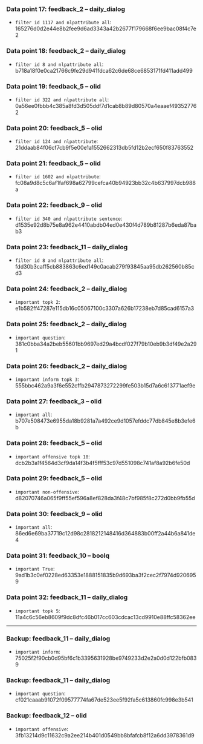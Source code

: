 ### Data point 17: feedback_2 – daily_dialog
* `filter id 1117 and nlpattribute all`: 165276d0d2e44e8b2fee9d6ad3343a42b2677f179668f6ee9bac08f4c7e2

### Data point 18: feedback_2 – daily_dialog
* `filter id 8 and nlpattribute all`: b718a18f0e0ca21766c9fe29d941fdca62c6de68ce6853171fd411add499

### Data point 19: feedback_5 – olid
* `filter id 322 and nlpattribute all`: 0a56ee0fbbb4c385a8fd3d505ddf7d1cab8b89d80570a4eaaef493527762

### Data point 20: feedback_5 – olid
* `filter id 124 and nlpattribute`: 21ddaab84f06cf7cb9f5e00e1a1552662313db5fd12b2ecf650f83763552

### Data point 21: feedback_5 – olid
* `filter id 1602 and nlpattribute`: fc08a9d8c5c6af1faf698a62799cefca40b94923bb32c4b637997dcb988a

### Data point 22: feedback_9 – olid
* `filter id 340 and nlpattribute sentence`: d1535e92d8b75e8a962e4410abdb04ed0e430f4d789b81287b6eda87bab3

### Data point 23: feedback_11 – daily_dialog
* `filter id 8 and nlpattribute all`: fdd30b3caff5cb883863c6ed149c0acab279f93845aa95db262560b85cd3

### Data point 24: feedback_2 – daily_dialog
* `important topk 2`: e1b582ff47287e115db16c05067100c3307a626b17238eb7d85cad6157a3

### Data point 25: feedback_2 – daily_dialog
* `important question`: 381c0bba34a2beb55601bb9697ed29a4bcdf027f79b10eb9b3df49e2a291

### Data point 26: feedback_2 – daily_dialog
* `important inform topk 3`: 555bbc462a9a3f6e552cffb2947873272299fe503b15d7a6c613771aef9e

### Data point 27: feedback_3 – olid
* `important all`: b707e508473e6955da18b9281a7a492ce9d1057efddc77db845e8b3efe6b

### Data point 28: feedback_5 – olid
* `important offensive topk 10`: dcb2b3a1f4564d3cf9da14f3b4f5fff53c97d551098c741af8a92b6fe50d

### Data point 29: feedback_5 – olid
* `important non-offensive`: d82070746a065f9ff55ef596a8ef828da3f48c7bf985f8c272d0bb9fb55d

### Data point 30: feedback_9 – olid
* `important all`: 86ed6e69ba37719c12d98c2818212148416d364883b00ff2a44b6a841de4

### Data point 31: feedback_10 – boolq
* `important True`: 9ad1b3c0ef0228ed63353e1888151835b9d693ba3f2cec2f7974d9206959

### Data point 32: feedback_11 – daily_dialog
* `important topk 5`: 11a4c6c56eb8609f9dc8dfc46b017cc603cdcac13cd9910e88ffc58362ee

---

### Backup: feedback_11 – daily_dialog
* `important inform`: 75025f2f90cb0d95bf6c1b3395631928be9749233d2e2a0d0d122bfb0839

### Backup: feedback_11 – daily_dialog
* `important question`: cf021caaab91072f09577774fa67de523ee5f92fa5c613860fc998e3b541

### Backup: feedback_12 – olid
* `important offensive`: 3fb13214d9c11632c9a2ee214b401d0549bb8bfafcb8f12a6dd3978361d9
